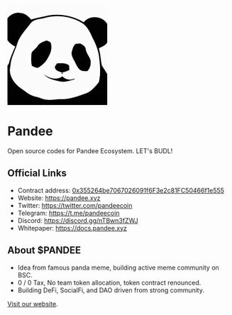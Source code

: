 !['logo'](public/pandee.jpeg)
# Pandee

Open source codes for Pandee Ecosystem. LET's BUDL!

## Official Links

- Contract address: [0x355264be7067026091f6F3e2c81FC50466f1e555](https://bscscan.com/token/0x355264be7067026091f6F3e2c81FC50466f1e555)
- Website: https://pandee.xyz
- Twitter: https://twitter.com/pandeecoin
- Telegram: https://t.me/pandeecoin
- Discord: https://discord.gg/nTBwn3fZWJ
- Whitepaper: https://docs.pandee.xyz

## About $PANDEE

- Idea from famous panda meme, building active meme community on BSC.
- 0 / 0 Tax, No team token allocation, token contract renounced.
- Building DeFi, SocialFi, and DAO driven from strong community.

[Visit our website](https://pandee.xyz).

